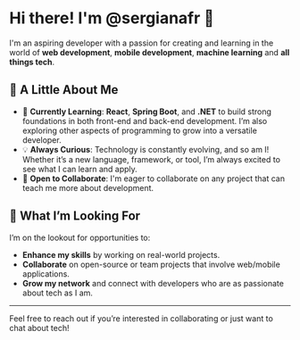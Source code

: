 # Hi there! I'm @sergianafr 👋

I'm an aspiring developer with a passion for creating and learning in the world of **web development**, **mobile development**, **machine learning** and **all things tech**.

## 👀 A Little About Me
- 🌱 **Currently Learning**: **React**, **Spring Boot**, and **.NET** to build strong foundations in both front-end and back-end development. I’m also exploring other aspects of programming to grow into a versatile developer.
- 💡 **Always Curious**: Technology is constantly evolving, and so am I! Whether it’s a new language, framework, or tool, I’m always excited to see what I can learn and apply.
- 🤝 **Open to Collaborate**: I'm eager to collaborate on any project that can teach me more about development.

## 💞️ What I’m Looking For
I’m on the lookout for opportunities to:
- **Enhance my skills** by working on real-world projects.
- **Collaborate** on open-source or team projects that involve web/mobile applications.
- **Grow my network** and connect with developers who are as passionate about tech as I am.

<!---
sergianafr/sergianafr is a ✨ special ✨ repository because its `README.md` (this file) appears on your GitHub profile.
You can click the Preview link to take a look at your changes.
--->

---

Feel free to reach out if you’re interested in collaborating or just want to chat about tech!
